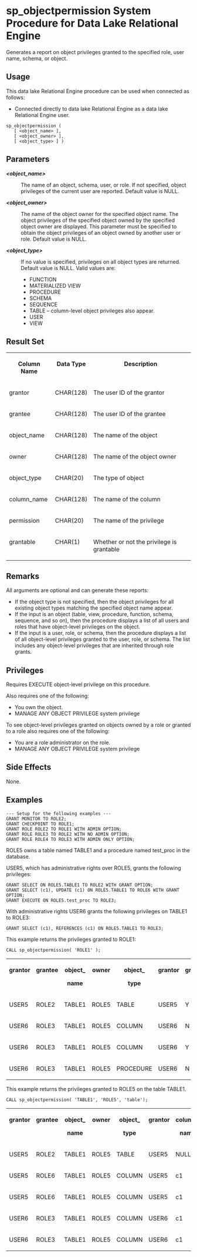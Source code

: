 <!-- loioa44b6f9284f21015ab3cd665b7588080 -->

# sp\_objectpermission System Procedure for Data Lake Relational Engine

Generates a report on object privileges granted to the specified role, user name, schema, or object.



<a name="loioa44b6f9284f21015ab3cd665b7588080__section_idn_b13_b4b"/>

## Usage

This data lake Relational Engine procedure can be used when connected as follows:

-   Connected directly to data lake Relational Engine as a data lake Relational Engine user.



```
sp_objectpermission ( 
   [ <object_name> ], 
   [ <object_owner> ], 
   [ <object_type> ] )
```



## Parameters


<dl>
<dt><b>

*<object\_name\>*

</b></dt>
<dd>

The name of an object, schema, user, or role. If not specified, object privileges of the current user are reported. Default value is NULL.



</dd><dt><b>

*<object\_owner\>*

</b></dt>
<dd>

The name of the object owner for the specified object name. The object privileges of the specified object owned by the specified object owner are displayed. This parameter must be specified to obtain the object privileges of an object owned by another user or role. Default value is NULL.



</dd><dt><b>

*<object\_type\>*

</b></dt>
<dd>

If no value is specified, privileges on all object types are returned. Default value is NULL. Valid values are:

-   FUNCTION
-   MATERIALIZED VIEW
-   PROCEDURE
-   SCHEMA
-   SEQUENCE
-   TABLE – column-level object privileges also appear.
-   USER
-   VIEW



</dd>
</dl>



<a name="loioa44b6f9284f21015ab3cd665b7588080__section_hfb_cpr_mbb"/>

## Result Set


<table>
<tr>
<th valign="top">

Column Name

</th>
<th valign="top">

Data Type

</th>
<th valign="top">

Description

</th>
</tr>
<tr>
<td valign="top">

grantor

</td>
<td valign="top">

CHAR\(128\)

</td>
<td valign="top">

The user ID of the grantor

</td>
</tr>
<tr>
<td valign="top">

grantee

</td>
<td valign="top">

CHAR\(128\)

</td>
<td valign="top">

The user ID of the grantee

</td>
</tr>
<tr>
<td valign="top">

object\_name

</td>
<td valign="top">

CHAR\(128\)

</td>
<td valign="top">

The name of the object

</td>
</tr>
<tr>
<td valign="top">

owner

</td>
<td valign="top">

CHAR\(128\)

</td>
<td valign="top">

The name of the object owner

</td>
</tr>
<tr>
<td valign="top">

object\_type

</td>
<td valign="top">

CHAR\(20\)

</td>
<td valign="top">

The type of object

</td>
</tr>
<tr>
<td valign="top">

column\_name

</td>
<td valign="top">

CHAR\(128\)

</td>
<td valign="top">

The name of the column

</td>
</tr>
<tr>
<td valign="top">

permission

</td>
<td valign="top">

CHAR\(20\)

</td>
<td valign="top">

The name of the privilege

</td>
</tr>
<tr>
<td valign="top">

grantable

</td>
<td valign="top">

CHAR\(1\)

</td>
<td valign="top">

Whether or not the privilege is grantable

</td>
</tr>
</table>



<a name="loioa44b6f9284f21015ab3cd665b7588080__section_wnj_bpr_mbb"/>

## Remarks

All arguments are optional and can generate these reports:

-   If the object type is not specified, then the object privileges for all existing object types matching the specified object name appear.
-   If the input is an object \(table, view, procedure, function, schema, sequence, and so on\), then the procedure displays a list of all users and roles that have object-level privileges on the object.
-   If the input is a user, role, or schema, then the procedure displays a list of all object-level privileges granted to the user, role, or schema. The list includes any object-level privileges that are inherited through role grants.



## Privileges

Requires EXECUTE object-level privilege on this procedure.

Also requires one of the following:

-   You own the object.
-   MANAGE ANY OBJECT PRIVILEGE system privilege

To see object-level privileges granted on objects owned by a role or granted to a role also requires one of the following:

-   You are a role administrator on the role.
-   MANAGE ANY OBJECT PRIVILEGE system privilege



<a name="loioa44b6f9284f21015ab3cd665b7588080__section_pxs_pss_mbb"/>

## Side Effects

None.



## Examples

```
--- Setup for the following examples ---
GRANT MONITOR TO ROLE2;
GRANT CHECKPOINT TO ROLE1;
GRANT ROLE ROLE2 TO ROLE1 WITH ADMIN OPTION;
GRANT ROLE ROLE3 TO ROLE2 WITH NO ADMIN OPTION;
GRANT ROLE ROLE4 TO ROLE3 WITH ADMIN ONLY OPTION;
```

ROLE5 owns a table named TABLE1 and a procedure named test\_proc in the database.

USER5, which has administrative rights over ROLE5, grants the following privileges:

```
GRANT SELECT ON ROLE5.TABLE1 TO ROLE2 WITH GRANT OPTION;
GRANT SELECT (c1), UPDATE (c1) ON ROLE5.TABLE1 TO ROLE6 WITH GRANT OPTION;
GRANT EXECUTE ON ROLE5.test_proc TO ROLE3;
```

With administrative rights USER6 grants the following privileges on TABLE1 to ROLE3:

```
GRANT SELECT (c1), REFERENCES (c1) ON ROLE5.TABLE1 TO ROLE3;
```

This example returns the privileges granted to ROLE1:

```
CALL sp_objectpermission( 'ROLE1' );
```


<table>
<tr>
<th valign="top">

grantor

</th>
<th valign="top">

grantee

</th>
<th valign="top">

object\_

name

</th>
<th valign="top">

owner

</th>
<th valign="top">

object\_

type

</th>
<th valign="top">

grantor

</th>
<th valign="top">

grantable

</th>
<th valign="top">

column\_

name

</th>
<th valign="top">

privilege

</th>
</tr>
<tr>
<td valign="top">

USER5

</td>
<td valign="top">

ROLE2

</td>
<td valign="top">

TABLE1

</td>
<td valign="top">

ROLE5

</td>
<td valign="top">

TABLE

</td>
<td valign="top">

USER5

</td>
<td valign="top">

Y

</td>
<td valign="top">

NULL

</td>
<td valign="top">

SELECT

</td>
</tr>
<tr>
<td valign="top">

USER6

</td>
<td valign="top">

ROLE3

</td>
<td valign="top">

TABLE1

</td>
<td valign="top">

ROLE5

</td>
<td valign="top">

COLUMN

</td>
<td valign="top">

USER6

</td>
<td valign="top">

N

</td>
<td valign="top">

c1

</td>
<td valign="top">

SELECT

</td>
</tr>
<tr>
<td valign="top">

USER6

</td>
<td valign="top">

ROLE3

</td>
<td valign="top">

TABLE1

</td>
<td valign="top">

ROLE5

</td>
<td valign="top">

COLUMN

</td>
<td valign="top">

USER6

</td>
<td valign="top">

Y

</td>
<td valign="top">

c1

</td>
<td valign="top">

REFERENCES

</td>
</tr>
<tr>
<td valign="top">

USER6

</td>
<td valign="top">

ROLE3

</td>
<td valign="top">

TABLE1

</td>
<td valign="top">

ROLE5

</td>
<td valign="top">

PROCEDURE

</td>
<td valign="top">

USER6

</td>
<td valign="top">

N

</td>
<td valign="top">

NULL

</td>
<td valign="top">

EXECUTE

</td>
</tr>
</table>

This example returns the privileges granted to ROLE5 on the table TABLE1.

```
CALL sp_objectpermission( 'TABLE1', 'ROLE5', 'table');
```


<table>
<tr>
<th valign="top">

grantor

</th>
<th valign="top">

grantee

</th>
<th valign="top">

object\_

name

</th>
<th valign="top">

owner

</th>
<th valign="top">

object\_

type

</th>
<th valign="top">

grantor

</th>
<th valign="top">

column\_

name

</th>
<th valign="top">

privilege

</th>
<th valign="top">

grantable

</th>
</tr>
<tr>
<td valign="top">

USER5

</td>
<td valign="top">

ROLE2

</td>
<td valign="top">

TABLE1

</td>
<td valign="top">

ROLE5

</td>
<td valign="top">

TABLE

</td>
<td valign="top">

USER5

</td>
<td valign="top">

NULL

</td>
<td valign="top">

SELECT

</td>
<td valign="top">

Y

</td>
</tr>
<tr>
<td valign="top">

USER5

</td>
<td valign="top">

ROLE6

</td>
<td valign="top">

TABLE1

</td>
<td valign="top">

ROLE5

</td>
<td valign="top">

COLUMN

</td>
<td valign="top">

USER5

</td>
<td valign="top">

c1

</td>
<td valign="top">

SELECT

</td>
<td valign="top">

Y

</td>
</tr>
<tr>
<td valign="top">

USER5

</td>
<td valign="top">

ROLE6

</td>
<td valign="top">

TABLE1

</td>
<td valign="top">

ROLE5

</td>
<td valign="top">

COLUMN

</td>
<td valign="top">

USER5

</td>
<td valign="top">

c1

</td>
<td valign="top">

UPDATE

</td>
<td valign="top">

Y

</td>
</tr>
<tr>
<td valign="top">

USER6

</td>
<td valign="top">

ROLE3

</td>
<td valign="top">

TABLE1

</td>
<td valign="top">

ROLE5

</td>
<td valign="top">

COLUMN

</td>
<td valign="top">

USER6

</td>
<td valign="top">

c1

</td>
<td valign="top">

SELECT

</td>
<td valign="top">

N

</td>
</tr>
<tr>
<td valign="top">

USER6

</td>
<td valign="top">

ROLE3

</td>
<td valign="top">

TABLE1

</td>
<td valign="top">

ROLE5

</td>
<td valign="top">

COLUMN

</td>
<td valign="top">

USER6

</td>
<td valign="top">

c1

</td>
<td valign="top">

REFERENCES

</td>
<td valign="top">

N

</td>
</tr>
</table>


